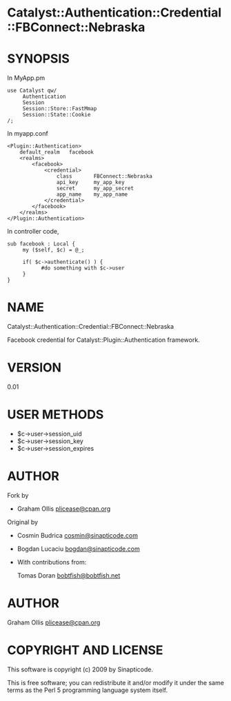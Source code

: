 # Catalyst::Authentication::Credential::FBConnect::Nebraska

# SYNOPSIS

In MyApp.pm

    use Catalyst qw/
         Authentication
         Session
         Session::Store::FastMmap
         Session::State::Cookie
    /;

In myapp.conf

    <Plugin::Authentication>
        default_realm   facebook
        <realms>
            <facebook>
                <credential>
                    class       FBConnect::Nebraska
                    api_key     my_app_key
                    secret      my_app_secret
                    app_name    my_app_name
                </credential>
            </facebook>
        </realms>
    </Plugin::Authentication>

In controller code,

    sub facebook : Local {
         my ($self, $c) = @_;

         if( $c->authenticate() ) {
               #do something with $c->user
         }
    }

# NAME

Catalyst::Authentication::Credential::FBConnect::Nebraska

Facebook credential for Catalyst::Plugin::Authentication framework.

# VERSION

0.01

# USER METHODS

- $c->user->session\_uid
- $c->user->session\_key
- $c->user->session\_expires

# AUTHOR

Fork by

- Graham Ollis <plicease@cpan.org>

Original by

- Cosmin Budrica <cosmin@sinapticode.com>
- Bogdan Lucaciu <bogdan@sinapticode.com>
- With contributions from:

    Tomas Doran <bobtfish@bobtfish.net>

# AUTHOR

Graham Ollis <plicease@cpan.org>

# COPYRIGHT AND LICENSE

This software is copyright (c) 2009 by Sinapticode.

This is free software; you can redistribute it and/or modify it under
the same terms as the Perl 5 programming language system itself.
